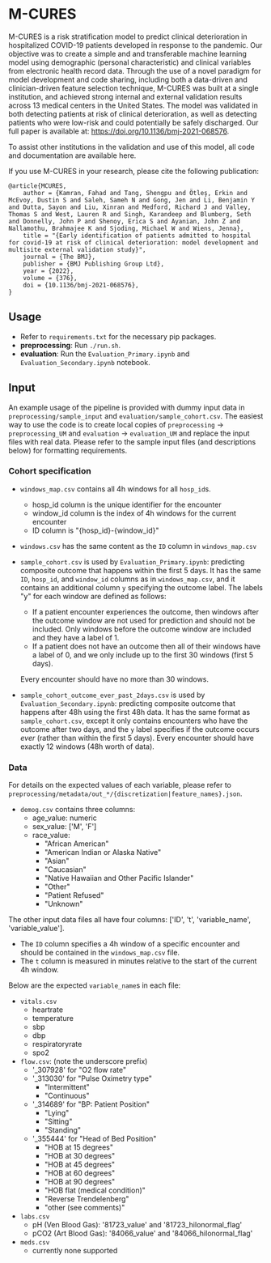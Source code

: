 # M-CURES

M-CURES is a risk stratification model to predict clinical deterioration in hospitalized COVID-19 patients developed in response to the pandemic. Our objective was to create a simple and and transferable machine learning model using demographic (personal characteristic) and clinical variables from electronic health record data. Through the use of a novel paradigm for model development and code sharing, including both a data-driven and clinician-driven feature selection technique, M-CURES was built at a single institution, and achieved strong internal and external validation results across 13 medical centers in the United States. The model was validated in both detecting patients at risk of clinical deterioration, as well as detecting patients who were low-risk and could potentially be safely discharged. Our full paper is available at: https://doi.org/10.1136/bmj-2021-068576.

To assist other institutions in the validation and use of this model, all code and documentation are available here. 

If you use M-CURES in your research, please cite the following publication:
```
@article{MCURES,
    author = {Kamran, Fahad and Tang, Shengpu and Ötleş, Erkin and McEvoy, Dustin S and Saleh, Sameh N and Gong, Jen and Li, Benjamin Y and Dutta, Sayon and Liu, Xinran and Medford, Richard J and Valley, Thomas S and West, Lauren R and Singh, Karandeep and Blumberg, Seth and Donnelly, John P and Shenoy, Erica S and Ayanian, John Z and Nallamothu, Brahmajee K and Sjoding, Michael W and Wiens, Jenna},
    title = "{Early identification of patients admitted to hospital for covid-19 at risk of clinical deterioration: model development and multisite external validation study}",
    journal = {The BMJ},
    publisher = {BMJ Publishing Group Ltd},
    year = {2022},
    volume = {376},
    doi = {10.1136/bmj-2021-068576},
}
```


## Usage
- Refer to `requirements.txt` for the necessary pip packages. 
- **preprocessing**: Run `./run.sh`.
- **evaluation**: Run the `Evaluation_Primary.ipynb` and `Evaluation_Secondary.ipynb` notebook. 

## Input
An example usage of the pipeline is provided with dummy input data in `preprocessing/sample_input` and `evaluation/sample_cohort.csv`. The easiest way to use the code is to create local copies of `preprocessing` -> `preprocessing_UM` and `evaluation` -> `evaluation_UM` and replace the input files with real data. Please refer to the sample input files (and descriptions below) for formatting requirements. 


### Cohort specification
- `windows_map.csv` contains all 4h windows for all `hosp_id`s. 
    - hosp_id column is the unique identifier for the encounter
    - window_id column is the index of 4h windows for the current encounter
    - ID column is "{hosp_id}-{window_id}"
- `windows.csv` has the same content as the `ID` column in `windows_map.csv`
- `sample_cohort.csv` is used by `Evaluation_Primary.ipynb`: predicting composite outcome that happens within the first 5 days. It has the same `ID`, `hosp_id`, and `window_id` columns as in `windows_map.csv`, and it contains an additional column `y` specifying the outcome label. The labels "y" for each window are defined as follows: 
    - If a patient encounter experiences the outcome, then windows after the outcome window are not used for prediction and should not be included. Only windows before the outcome window are included and they have a label of 1. 
    - If a patient does not have an outcome then all of their windows have a label of 0, and we only include up to the first 30 windows (first 5 days). 
    
    Every encounter should have no more than 30 windows. 
    
- `sample_cohort_outcome_ever_past_2days.csv` is used by `Evaluation_Secondary.ipynb`: predicting composite outcome that happens after 48h using the first 48h data. It has the same format as `sample_cohort.csv`, except it only contains encounters who have the outcome after two days, and the `y` label specifies if the outcome occurs _ever_ (rather than within the first 5 days). Every encounter should have exactly 12 windows (48h worth of data). 


### Data
For details on the expected values of each variable, please refer to `preprocessing/metadata/out_*/{discretization|feature_names}.json`. 

- `demog.csv` contains three columns:
    - age_value: numeric
    - sex_value: ['M', 'F']
    - race_value: 
        - "African American"
        - "American Indian or Alaska Native"
        - "Asian"
        - "Caucasian"
        - "Native Hawaiian and Other Pacific Islander"
        - "Other"
        - "Patient Refused"
        - "Unknown"

The other input data files all have four columns: ['ID', 't', 'variable_name', 'variable_value']. 
- The `ID` column specifies a 4h window of a specific encounter and should be contained in the `windows_map.csv` file. 
- The `t` column is measured in minutes relative to the start of the current 4h window. 

Below are the expected `variable_name`s in each file:
- `vitals.csv`
    - heartrate
    - temperature
    - sbp
    - dbp
    - respiratoryrate
    - spo2
- `flow.csv`: (note the underscore prefix)
    - '_307928' for "O2 flow rate"
    - '_313030' for "Pulse Oximetry type"
        - "Intermittent"
        - "Continuous"
    - '_314689' for "BP: Patient Position"
        - "Lying"
        - "Sitting"
        - "Standing"
    - '_355444' for "Head of Bed Position"
        - "HOB at 15 degrees"
        - "HOB at 30 degrees"
        - "HOB at 45 degrees"
        - "HOB at 60 degrees"
        - "HOB at 90 degrees"
        - "HOB flat (medical condition)"
        - "Reverse Trendelenberg"
        - "other (see comments)"
- `labs.csv`
    - pH (Ven Blood Gas): '81723_value' and '81723_hilonormal_flag'
    - pCO2 (Art Blood Gas): '84066_value' and '84066_hilonormal_flag'
- `meds.csv`
    - currently none supported
